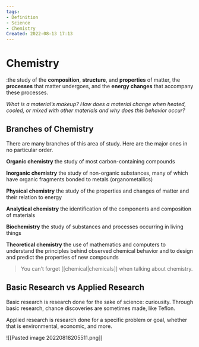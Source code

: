 ```yaml
---
tags:
- Definition
- Science
- Chemistry
Created: 2022-08-13 17:13  
---
```

# Chemistry 

:the study of the **composition**, **structure**, and **properties** of matter, the **processes** that matter undergoes, and the **energy changes** that accompany these processes. 

*What is a material’s makeup? How does a material change when heated, cooled, or mixed with other materials and why does this behavior occur?* 

## Branches of Chemistry 
There are many branches of this area of study. Here are the major ones in no particular order. 

**Organic chemistry** 
the study of most carbon-containing compounds

**Inorganic chemistry**
the study of non-organic substances, many of which have organic fragments bonded to metals (organometallics)

**Physical chemistry** 
the study of the properties and changes of matter and their relation to energy

**Analytical chemistry** 
the identification of the components and composition of materials

**Biochemistry** 
the study of substances and processes occurring in living things

**Theoretical chemistry**
the use of mathematics and computers to understand the principles behind observed chemical behavior and to design and predict the properties of new compounds 

>You can’t forget [[chemical|chemicals]] when talking about chemistry. 

## Basic Research vs Applied Research 
Basic research is research done for the sake of science: curiousity. Through basic research, chance discoveries are sometimes made, like Teflon. 

Applied research is research done for a specific problem or goal, whether that is environmental, economic, and more. 

![[Pasted image 20220818205511.png]]

